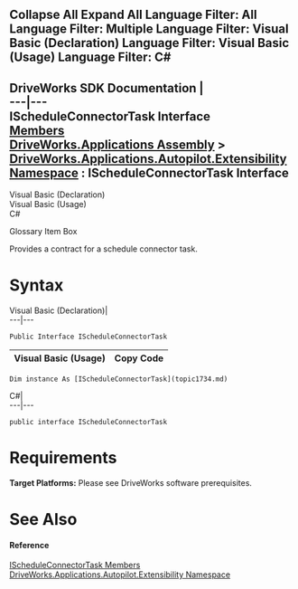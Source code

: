 Collapse All Expand All Language Filter: All  Language Filter: Multiple  Language Filter: Visual Basic (Declaration) Language Filter: Visual Basic (Usage) Language Filter: C#  
---  
DriveWorks SDK Documentation  |   
---|---  
IScheduleConnectorTask Interface   
[Members](topic1735.md)   
[DriveWorks.Applications Assembly](topic13.md) > [DriveWorks.Applications.Autopilot.Extensibility Namespace](topic1633.md) : IScheduleConnectorTask Interface  
---  
  
Visual Basic (Declaration)    
Visual Basic (Usage)    
C# 

Glossary Item Box

Provides a contract for a schedule connector task. 

# Syntax

Visual Basic (Declaration)|   
---|---  
      
    
    Public Interface IScheduleConnectorTask   
  
Visual Basic (Usage)| Copy Code  
---|---  
      
    
    Dim instance As [IScheduleConnectorTask](topic1734.md)  
  
C#|   
---|---  
      
    
    public interface IScheduleConnectorTask   
  
# Requirements

**Target Platforms:** Please see DriveWorks software prerequisites.

# See Also

#### Reference

[IScheduleConnectorTask Members](topic1735.md)   
[DriveWorks.Applications.Autopilot.Extensibility Namespace](topic1633.md)


